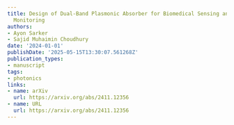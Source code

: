 ```yaml
---
title: Design of Dual-Band Plasmonic Absorber for Biomedical Sensing and Environmental
  Monitoring
authors:
- Ayon Sarker
- Sajid Muhaimin Choudhury
date: '2024-01-01'
publishDate: '2025-05-15T13:30:07.561268Z'
publication_types:
- manuscript
tags:
- photonics
links:
- name: arXiv
  url: https://arxiv.org/abs/2411.12356
- name: URL
  url: https://arxiv.org/abs/2411.12356
---
```

